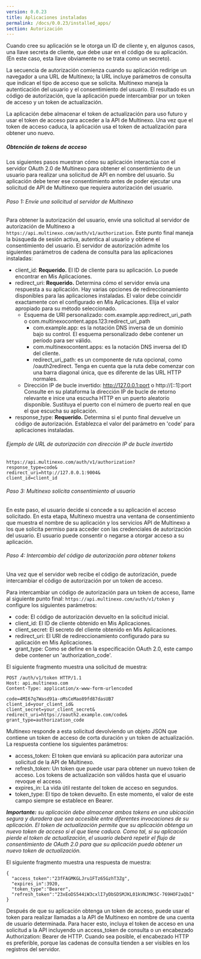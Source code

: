 ```yaml
---
version: 0.0.23
title: Aplicaciones instaladas
permalink: /docs/0.0.23/installed_apps/
section: Autorización
---
```


Cuando cree su aplicación se le otorga un ID de cliente y, en algunos casos, una llave secreta de cliente, que debe usar
en el código de su aplicación. (En este caso, esta llave obviamente no se trata como un secreto).

La secuencia de autorización comienza cuando su aplicación redirige un navegador a una URL de Multinexo; la URL incluye
parámetros de consulta que indican el tipo de acceso que se solicita. Multinexo maneja la autenticación del usuario y el
consentimiento del usuario. El resultado es un código de autorización, que la aplicación puede intercambiar por un token
de acceso y un token de actualización.

La aplicación debe almacenar el token de actualización para uso futuro y usar el token de acceso para acceder a la API 
de Multinexo. Una vez que el token de acceso caduca, la aplicación usa el token de actualización para obtener uno nuevo.

##### Obtención de tokens de acceso

Los siguientes pasos muestran cómo su aplicación interactúa con el servidor OAuth 2.0 de Multinexo para obtener el 
consentimiento de un usuario para realizar una solicitud de API en nombre del usuario. Su aplicación debe tener ese 
consentimiento antes de poder ejecutar una solicitud de API de Multinexo que requiera autorización del usuario.

###### Paso 1: Envíe una solicitud al servidor de Multinexo

Para obtener la autorización del usuario, envíe una solicitud al servidor de autorización de Multinexo a 
`https://api.multinexo.com/auth/v1/authorization`. Este punto final maneja la búsqueda de sesión activa, autentica al
usuario y obtiene el consentimiento del usuario. El servidor de autorización admite los siguientes parámetros de cadena 
de consulta para las aplicaciones instaladas:

 - client_id: **Requerido.** El ID de cliente para su aplicación. Lo puede encontrar en Mis Aplicaciones.
 - redirect_uri: **Requerido.** Determina cómo el servidor envía una respuesta a su aplicación. Hay varias opciones de 
 redireccionamiento disponibles para las aplicaciones instaladas. El valor debe coincidir exactamente con el configurado
 en Mis Aplicaciones. Elija el valor apropiado para su método seleccionado.
    - Esquema de URI personalizado: com.example.app:redirect_uri_path o com.multinexocontent.apps.123:redirect_uri_path
        - com.example.app: es la notación DNS inversa de un dominio bajo su control. El esquema personalizado debe 
     contener un período para ser válido. 
        - com.multinexocontent.apps: es la notación DNS inversa del ID del cliente.
        - redirect_uri_path: es un componente de ruta opcional, como /oauth2redirect. Tenga en cuenta que la ruta debe
        comenzar con una barra diagonal única, que es diferente de las URL HTTP normales.
    - Dirección IP de bucle invertido: http://127.0.0.1:port o http://[::1]:port Consulte en su plataforma la dirección 
    IP de bucle de retorno relevante e inice una escucha HTTP en un puerto aleatorio disponible. Sustituya el puerto con
    el número de puerto real en que el que escucha su aplicación.
 - response_type: **Requerido.** Determina si el punto final devuelve un código de autorización. Establezca el valor del
 parámetro en 'code' para aplicaciones instaladas.
 
###### Ejemplo de URL de autorización con dirección IP de bucle invertido
 
 ```
https://api.multinexo.com/auth/v1/authorization?
 response_type=code&
 redirect_uri=http://127.0.0.1:9004&
 client_id=client_id
```

###### Paso 3: Multinexo solicita consentimiento al usuario

En este paso, el usuario decide si concede a su aplicación el acceso solicitado. En esta etapa, Multinexo muestra una 
ventana de consentimiento que muestra el nombre de su aplicación y los servicios API de Multinexo a los que solicita permiso
para acceder con las credenciales de autorización del usuario. El usuario puede consentir o negarse a otorgar acceso a
su aplicación.

###### Paso 4: Intercambio del código de autorización para obtener tokens

Una vez que el servidor web recibe el código de autorización, puede intercambiar el código de autorización por un token 
de acceso.

Para intercambiar un código de autorización para un token de acceso, llame al siguiente punto final: 
`https://api.multinexo.com/auth/v1/token` y configure los siguientes parámetros:

- code: El código de autorización devuelto en la solicitud inicial.
- client_id: El ID de cliente obtenido en Mis Aplicaciones.
- client_secret: El secreto del cliente obtenido en Mis Aplicaciones.
- redirect_uri: El URI de redireccionamiento configurado para su aplicación en Mis Aplicaciones.
- grant_type: Como se define en la especificación OAuth 2.0, este campo debe contener un 'authorization_code'.

El siguiente fragmento muestra una solicitud de muestra:

```
POST /auth/v1/token HTTP/1.1
Host: api.multinexo.com
Content-Type: application/x-www-form-urlencoded

code=4MI67q7Wasd91a-oMsCeMao89fd87dasUB7
client_id=your_client_id&
client_secret=your_client_secret&
redirect_uri=https://oauth2.example.com/code&
grant_type=authorization_code
```
 
 Multinexo responde a esta solicitud devolviendo un objeto JSON que contiene un token de acceso de corta duración y un 
 token de actualización. La respuesta contiene los siguientes parámetros:
 
 - access_token: El token que enviará su aplicación para autorizar una solicitud de la API de Multinexo.
 - refresh_token: Un token que puede usar para obtener un nuevo token de acceso. Los tokens de actualización son válidos
 hasta que el usuario revoque el acceso.
 - expires_in: La vida útil restante del token de acceso en segundos.
 - token_type: El tipo de token devuelto. En este momento, el valor de este campo siempre se establece en Bearer.
 
___Importante:__ su aplicación debe almacenar ambos tokens en una ubicación segura y duradera que sea accesible entre 
diferentes invocaciones de su aplicación. El token de actualización permite que su aplicación obtenga un nuevo token de 
acceso si el que tiene caduca. Como tal, si su aplicación pierde el token de actualización, el usuario deberá repetir el
flujo de consentimiento de OAuth 2.0 para que su aplicación pueda obtener un nuevo token de actualización._

El siguiente fragmento muestra una respuesta de muestra:

```json5
{
  "access_token":"23fFAGMKGLJru1FTz65GzhT3Zg",
  "expires_in":3920,
  "token_type":"Bearer",
  "refresh_token":"23xEoDS544iW3cxlI7yDbSDSMJKL01kVNJMK5C-769HOF2aQbI"
}
```
 
Después de que su aplicación obtenga un token de acceso, puede usar el token para realizar llamadas a la API de Multinexo
en nombre de una cuenta de usuario determinada. Para hacer esto, incluya el token de acceso en una solicitud a la API
incluyendo un access_token de consulta o un encabezado Authorization: Bearer de HTTP. Cuando sea posible, el encabezado
HTTP es preferible, porque las cadenas de consulta tienden a ser visibles en los registros del servidor.
